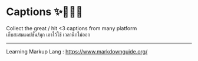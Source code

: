 # Captions ✨🎨👩‍🚀
Collect the great / hit &lt;3 captions from many platform  
  เก็บสะสมแคปชั่น/มุก เอาไว้ใช้ เวลานึกไม่ออก  
  
  
----
  Learning Markup Lang : https://www.markdownguide.org/
